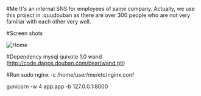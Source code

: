 #Me
It's an internal SNS for employees of same company. Actually, we use this project in :quudouban as there are over 300 people who are not very familiar with each other very well.

#Screen shots

![Home](https://raw.github.com/beartung/me/master/screenshots/screen_shot.png)

#Dependency
mysql
quixote 1.0
wand (http://code.dapps.douban.com/bear/wand.git)

#Run
sudo nginx -c /home/user/me/etc/nginx.conf

gunicorn -w 4 app:app -b 127.0.0.1:8000
